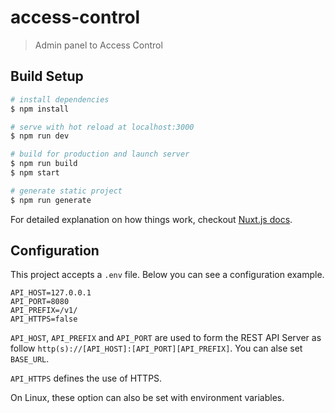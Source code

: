 # access-control

> Admin panel to Access Control

## Build Setup

```bash
# install dependencies
$ npm install

# serve with hot reload at localhost:3000
$ npm run dev

# build for production and launch server
$ npm run build
$ npm start

# generate static project
$ npm run generate
```

For detailed explanation on how things work, checkout [Nuxt.js docs](https://nuxtjs.org).

## Configuration

This project accepts a `.env` file. Below you can see a configuration example.

```
API_HOST=127.0.0.1
API_PORT=8080
API_PREFIX=/v1/
API_HTTPS=false
```

`API_HOST`, `API_PREFIX` and `API_PORT` are used to form the REST API Server as follow `http(s)://[API_HOST]:[API_PORT][API_PREFIX]`. You can alse set `BASE_URL`.

`API_HTTPS` defines the use of HTTPS.

On Linux, these option can also be set with environment variables.
